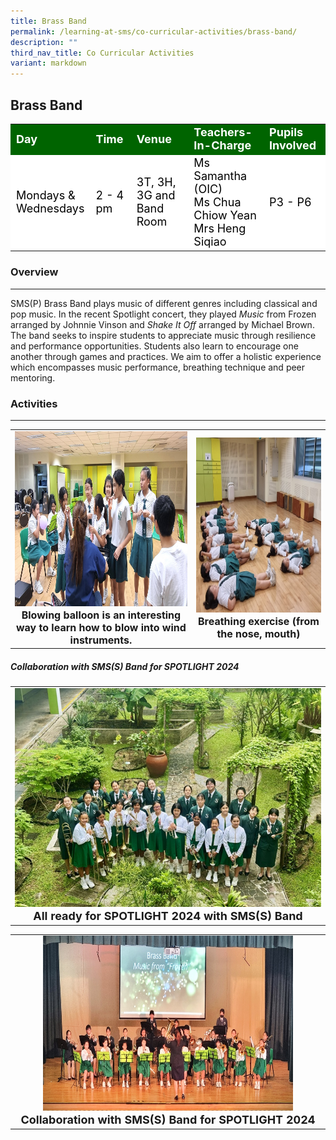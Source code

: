 ```yaml
---
title: Brass Band
permalink: /learning-at-sms/co-curricular-activities/brass-band/
description: ""
third_nav_title: Co Curricular Activities
variant: markdown
---
```

## Brass Band

<table>
<tbody>
	<tr style="background-color:darkgreen;color:white;font-size:18px"><td><b>Day</b></td>
	<td><b>Time</b></td>
	<td><b>Venue</b></td>
	<td><b>Teachers-In-Charge</b></td>
	<td><b>Pupils Involved</b></td>
</tr>
	<tr style="background-color:white;color:black;font-size:18px">
		<td>Mondays &amp; <br> Wednesdays</td>
		<td>2 - 4 pm</td>
	<td>3T, 3H, 3G and Band Room</td>
	<td>Ms Samantha (OIC)<br>Ms Chua Chiow Yean<br>Mrs Heng Siqiao</td>
	<td>P3 - P6</td>
</tr>
</tbody></table>

### Overview
____________________________________________________________


SMS(P) Brass Band plays music of different genres including classical and pop music. In the recent Spotlight concert, they played *Music* from Frozen arranged by Johnnie Vinson and ⁠*Shake It Off* arranged by Michael Brown. The band seeks to inspire students to appreciate music through resilience and performance opportunities. Students also learn to encourage one another through games and practices. We aim to offer a holistic experience which encompasses music performance, breathing technique and peer mentoring.

### Activities
____________________________________________________________

<table>
<tbody><tr>
		<td><center><font size="3"><img alt="choirspotlight" src="/images/CCAs/Brass%20Band/balloon_exercise_2.jpg" style="width:400px;height:280px;"><b>Blowing balloon is an interesting way to learn how to blow into wind instruments.</b></font></center></td>
		<td><center><font size="3"><img alt="dancersspotlight" src="/images/CCAs/Brass%20Band/breathing_exercise_1.jpg" style="width:400px;height:280px;"><b>Breathing exercise (from the nose, mouth)</b> </font></center></td>
</tr></tbody></table>



##### Collaboration with SMS(S) Band for SPOTLIGHT 2024

<table>
<tbody><tr>
		<td><center><font size="4"><img alt="choirspotlight" src="/images/CCAs/Brass%20Band/spotlight_2024.jpg" style="width:500px;height:350px;"><b>All ready for SPOTLIGHT 2024 with SMS(S) Band</b> </font></center></td>
</tr></tbody></table>

<table>
<tbody><tr>
		<td><center><font size="4"><img alt="choirspotlight" src="/images/CCAs/Brass%20Band/collab_with_SMSS.jpg" style="width:400px;height:280px;"><b>Collaboration with SMS(S) Band for SPOTLIGHT 2024</b> </font></center></td>
</tr></tbody></table>